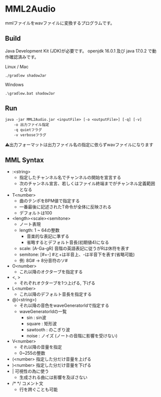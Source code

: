 # MML2Audio

mmlファイルをwavファイルに変換するプログラムです。

## Build

Java Development Kit (JDK)が必要です。
openjdk 16.0.1 及び java 17.0.2 で動作確認済みです。

Linux / Mac
```
./gradlew shadowJar
```

Windows
```
.\gradlew.bat shadowJar
```

## Run

```
java -jar MML2Audio.jar <inputFile> [-o <outputFile>] [-q] [-v]
    -o 出力ファイル指定
    -q quietフラグ
    -v verboseフラグ
```
⚠出力フォーマットは出力ファイル名の指定に依らずwavファイルになります

## MML Syntax

- :\<string>
  - 指定したチャンネル名でチャンネルの開始を宣言する
  - 次のチャンネル宣言、若しくはファイル終端までがチャンネル定義範囲となる
- T\<number>
  - 曲のテンポをBPM値で指定する
  - 一番最後に記述されたT命令が全体に反映される
  - デフォルトは100
- \<length>\<scale>\<semitone>
  - ノート表現
  - length: 1 ~ 64の整数
    - 音楽的な表記に準ずる
    - 省略するとデフォルト音長(初期値4)になる
  - scale: [A-Ga-gR] 音階の英語表記に従うがRは休符を表す
  - semitone: [#+-] #と+は半音上、-は半音下を表す(省略可能)
  - 例: 8G# -> 8分音符のソ#
- O\<number>
  - これ以降のオクターブを指定する
- <, >
  - それぞれオクターブを1つ上げる, 下げる
- L\<number>
  - これ以降のデフォルト音長を指定する
- @(\<string>)
  - それ以降の音色をwaveGeneratorIdで指定する
  - waveGeneratorIdの一覧
    - sin : sin波
    - square : 矩形波
    - sawtooth : のこぎり波
    - noise : ノイズ (ノートの音階に影響を受けない)
- V\<number>
  - それ以降の音量を指定
  - 0~255の整数
- (\<number> 指定した分だけ音量を上げる
- )\<number> 指定した分だけ音量を下げる
- | 可視性の為に使う
  - 生成される曲には影響を及ぼさない
- /* */ コメント文
  - 行を跨ぐことも可能
